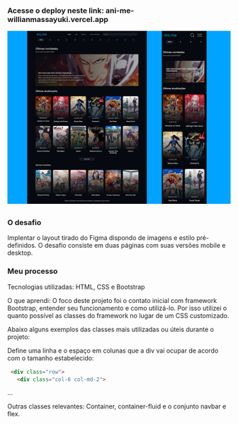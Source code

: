 ### Acesse o deploy neste link: ani-me-willianmassayuki.vercel.app

 ![Ani.me - Desafio de implementação de design por Codelandia](image/screenshots/ani.me1.png)
##
### O desafio

Implentar o layout tirado do Figma dispondo de imagens e estilo pré-definidos.
O desafio consiste em duas páginas com suas versões mobile e desktop.

### Meu processo

Tecnologias utilizadas:
HTML, CSS e Bootstrap

O que aprendi:
O foco deste projeto foi o contato inicial com framework Bootstrap, entender seu funcionamento e como utilizá-lo. Por isso utilizei o quanto possível as classes do framework no lugar de um CSS customizado.

Abaixo alguns exemplos das classes mais utilizadas ou úteis durante o projeto:

Define uma linha e o espaço  em colunas que a div vai ocupar de acordo com o tamanho estabelecido: 
~~~html
 <div class="row">
   <div class="col-6 col-md-2">
~~~
...

Outras classes relevantes: Container, container-fluid e o conjunto navbar e flex.




